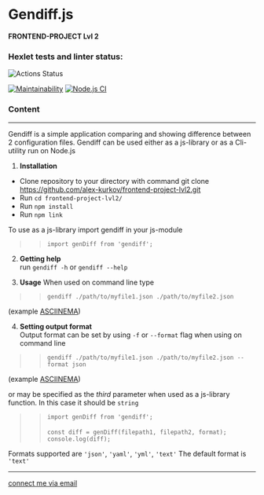 # **Gendiff.js**
**FRONTEND-PROJECT Lvl 2**

### Hexlet tests and linter status:
![Actions Status](/workflows/hexlet-check/badge.svg)

[![Maintainability](https://api.codeclimate.com/v1/badges/85854609ef666849c490/maintainability)](https://codeclimate.com/github/alex-kurkov/frontend-project-lvl1/maintainability)
[![Node.js CI](https://github.com/alex-kurkov/frontend-project-lvl1/workflows/Node.js%20CI/badge.svg)](https://github.com/alex-kurkov/frontend-project-lvl1/actions)



### **Content**
---------------------

Gendiff is a simple application comparing and showing difference between 2 configuration files. 
Gendiff can be used either as a js-library or as a Cli-utility run on Node.js

1. **Installation**
- Clone repository to your directory with command git clone https://github.com/alex-kurkov/frontend-project-lvl2.git
- Run `cd frontend-project-lvl2/`
- Run `npm install`
- Run `npm link`

To use as a js-library import gendiff in your js-module
>> `import genDiff from 'gendiff';`

2. **Getting help** \
run `gendiff -h` or `gendiff --help`

3. **Usage**
When used on command line type
>> `gendiff ./path/to/myfile1.json ./path/to/myfile2.json`

(example [ASCIINEMA](https://asciinema.org/a/Ppb8qI7HEP8oHJkmmGSSdUgO1))

4. **Setting output format** \
Output format can be set by using `-f` or `--format` flag when using on command line
>> `gendiff ./path/to/myfile1.json ./path/to/myfile2.json --format json`

(example [ASCIINEMA](https://asciinema.org/a/mBU32SwyvMaYdptjJ12lrL99Q))

or may be specified as the *third* parameter when used as a js-library function. In this case it should be `string`
>> `import genDiff from 'gendiff';`\
>> \
>> `const diff = genDiff(filepath1, filepath2, format);`\
>> `console.log(diff);`

Formats supported are `'json'`, `'yaml'`, `'yml'`, `'text'`
The default format is `'text'`

 
--------
[connect me via email](mailto:alexkourkov@yandex.ru "Email")
